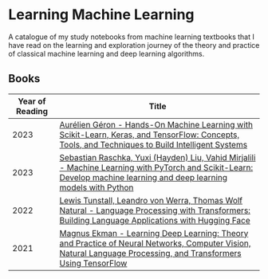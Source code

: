 # Learning Machine Learning

A catalogue of my study notebooks from machine learning textbooks that I have read on the learning and exploration journey of the theory and practice of classical machine learning and deep learning algorithms.

## Books
Year of Reading | Title
--- | ---
2023 | [Aurélien Géron - Hands-On Machine Learning with Scikit-Learn, Keras, and TensorFlow: Concepts, Tools, and Techniques to Build Intelligent Systems](./HOMLwSLKT)
2023 | [Sebastian Raschka, Yuxi (Hayden) Liu, Vahid Mirjalili -  Machine Learning with PyTorch and Scikit-Learn: Develop machine learning and deep learning models with Python](./MLwPS)
2022 | [Lewis Tunstall, Leandro von Werra, Thomas Wolf Natural - Language Processing with Transformers: Building Language Applications with Hugging Face](./NLPwTHF)
2021 | [Magnus Ekman - Learning Deep Learning: Theory and Practice of Neural Networks, Computer Vision, Natural Language Processing, and Transformers Using TensorFlow](./LDL)
